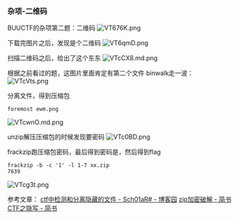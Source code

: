 ### 杂项-二维码 ###

BUUCTF的杂项第二题：二维码
![VT676K.png](https://s2.ax1x.com/2019/06/16/VT676K.png)


下载完图片之后，发现是个二维码
![VT6qmD.png](https://s2.ax1x.com/2019/06/16/VT6qmD.png)

扫描二维码之后，给出了这个东东
![VTcCX8.md.png](https://s2.ax1x.com/2019/06/16/VTcCX8.md.png)


根据之前看过的题，这图片里面肯定有第二个文件
binwalk走一波：
![VTcVts.png](https://s2.ax1x.com/2019/06/16/VTcVts.png)

分离文件，得到压缩包
```
foremost ewm.png
```
![VTcwnO.md.png](https://s2.ax1x.com/2019/06/16/VTcwnO.md.png)


unzip解压压缩包的时候发现要密码
![VTc0BD.png](https://s2.ax1x.com/2019/06/16/VTc0BD.png)

frackzip跑压缩包密码，最后得到密码是，然后得到flag
```
frackzip -b -c '1' -l 1-7 xx.zip
7639
```
![VTcg3t.png](https://s2.ax1x.com/2019/06/16/VTcg3t.png)


参考文章：
[ctf中检测和分离隐藏的文件 - Sch01aR# - 博客园](https://www.cnblogs.com/sch01ar/p/7852329.html)
[zip加密破解 - 简书](https://www.jianshu.com/p/234abeed1421)
[CTF之隐写 - 简书](https://www.jianshu.com/p/02fdd5edd9fc)